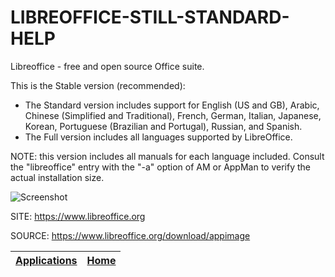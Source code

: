 # LIBREOFFICE-STILL-STANDARD-HELP

 Libreoffice - free and open source Office suite.
 
 This is the Stable version (recommended):
 
  - The Standard version includes support for English (US and GB),    Arabic, Chinese (Simplified and Traditional), French, German,    Italian, Japanese, Korean, Portuguese (Brazilian and Portugal),    Russian, and Spanish.
  - The Full version includes all languages supported by LibreOffice.
  
  NOTE: this version includes all manuals for each language included.  Consult the "libreoffice" entry with the "-a" option of AM or AppMan   to verify the actual installation size.
 
 ![Screenshot](https://upload.wikimedia.org/wikipedia/commons/4/42/LibreOffice_7.2.4.1_start_centre_screenshot.png)
 
 SITE: https://www.libreoffice.org

 SOURCE: https://www.libreoffice.org/download/appimage

 | [Applications](https://portable-linux-apps.github.io/apps.html) | [Home](https://portable-linux-apps.github.io)
 | --- | --- |
